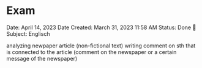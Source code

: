 # Exam

Date: April 14, 2023
Date Created: March 31, 2023 11:58 AM
Status: Done 🙌
Subject: Englisch

analyzing newpaper article (non-fictional text)
writing comment on sth that is connected to the article (comment on the newspaper or a certain message of the newspaper)